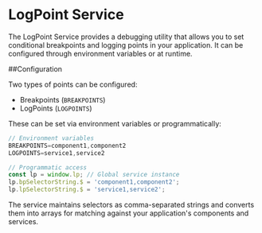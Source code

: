 # LogPoint Service

The LogPoint Service provides a debugging utility that allows you to set conditional breakpoints and logging points in your application. It can be configured through environment variables or at runtime.

##Configuration

Two types of points can be configured:
- Breakpoints (`BREAKPOINTS`)
- LogPoints (`LOGPOINTS`)

These can be set via environment variables or programmatically:

```typescript
// Environment variables
BREAKPOINTS=component1,component2
LOGPOINTS=service1,service2

// Programmatic access
const lp = window.lp; // Global service instance
lp.bpSelectorString.$ = 'component1,component2';
lp.lpSelectorString.$ = 'service1,service2';
```

The service maintains selectors as comma-separated strings and converts them into arrays for matching against your application's components and services.
